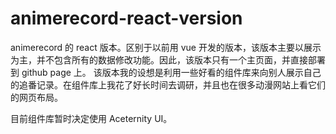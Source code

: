 # animerecord-react-version
animerecord 的 react 版本。区别于以前用 vue 开发的版本，该版本主要以展示为主，并不包含所有的数据修改功能。因此，该版本只有一个主页面，并直接部署到 github page 上。
该版本我的设想是利用一些好看的组件库来向别人展示自己的追番记录。在组件库上我花了好长时间去调研，并且也在很多动漫网站上看它们的网页布局。

目前组件库暂时决定使用 Aceternity UI。
